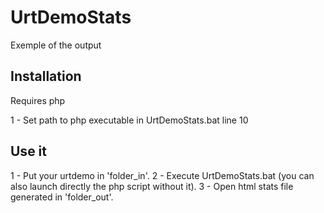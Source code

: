 # UrtDemoStats

Exemple of the output



## Installation

Requires php

1 - Set path to php executable in UrtDemoStats.bat line 10

## Use it

1 - Put your urtdemo in 'folder_in'.
2 - Execute UrtDemoStats.bat (you can also launch directly the php script without it).
3 - Open html stats file generated in 'folder_out'.
